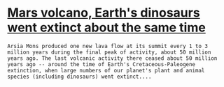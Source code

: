 # [Mars volcano, Earth's dinosaurs went extinct about the same time](undefined)

    Arsia Mons produced one new lava flow at its summit every 1 to 3 million years during the final peak of activity, about 50 million years ago. The last volcanic activity there ceased about 50 million years ago -- around the time of Earth's Cretaceous-Paleogene extinction, when large numbers of our planet's plant and animal species (including dinosaurs) went extinct....
  